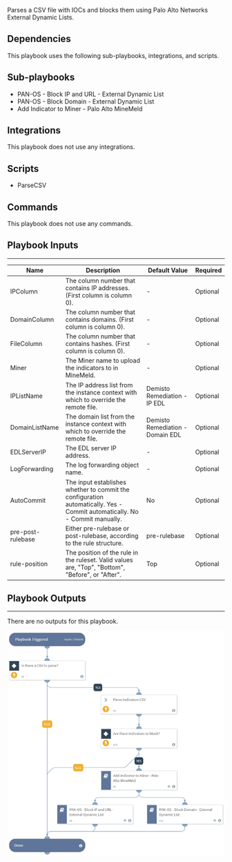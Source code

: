 Parses a CSV file with IOCs and blocks them using Palo Alto Networks External Dynamic Lists.

## Dependencies
This playbook uses the following sub-playbooks, integrations, and scripts.

## Sub-playbooks
* PAN-OS - Block IP and URL - External Dynamic List
* PAN-OS - Block Domain - External Dynamic List
* Add Indicator to Miner - Palo Alto MineMeld

## Integrations
This playbook does not use any integrations.

## Scripts
* ParseCSV

## Commands
This playbook does not use any commands.

## Playbook Inputs
---

| **Name** | **Description** | **Default Value** | **Required** |
| --- | --- | --- | --- |
| IPColumn | The column number that contains IP addresses. (First column is column 0). | - | Optional |
| DomainColumn | The column number that contains domains. (First column is column 0). | - | Optional |
| FileColumn | The column number that contains hashes. (First column is column 0). | - | Optional |
| Miner | The Miner name to upload the indicators to in MineMeld. | - | Optional |
| IPListName | The IP address list from the instance context with which to override the remote file. | Demisto Remediation - IP EDL |Optional |
| DomainListName | The domain list from the instance context with which to override the remote file. | Demisto Remediation - Domain EDL |Optional |
| EDLServerIP | The EDL server IP address. | - |Optional |
| LogForwarding | The log forwarding object name. | - |Optional |
| AutoCommit | The input establishes whether to commit the configuration automatically. Yes - Commit automatically. No - Commit manually. | No |Optional |
| pre-post-rulebase | Either pre-rulebase or post-rulebase, according to the rule structure. | pre-rulebase |Optional |
| rule-position | The position of the rule in the ruleset. Valid values are, "Top", "Bottom", "Before", or "After". | Top | Optional |

## Playbook Outputs
---
There are no outputs for this playbook.

![Block_IOCs_from_CSV_External_Dynamic_List](https://raw.githubusercontent.com/demisto/content/1bdd5229392bd86f0cc58265a24df23ee3f7e662/docs/images/playbooks/Block_IOCs_from_CSV_External_Dynamic_List.png)
